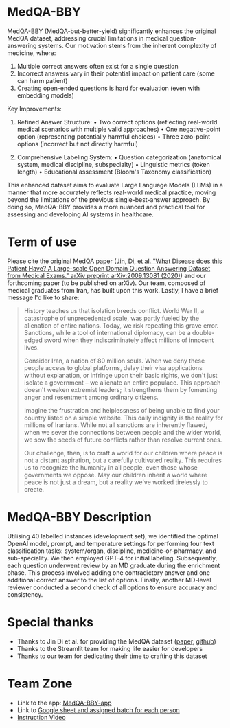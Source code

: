 # MedQA-BBY

MedQA-BBY (MedQA-but-better-yield) significantly enhances the original MedQA dataset, addressing crucial limitations in medical question-answering systems. Our motivation stems from the inherent complexity of medicine, where:

1. Multiple correct answers often exist for a single question
2. Incorrect answers vary in their potential impact on patient care (some can harm patient)
3. Creating open-ended questions is hard for evaluation (even with embedding models)

Key Improvements:

1. Refined Answer Structure:
   • Two correct options (reflecting real-world medical scenarios with multiple valid approaches)
   • One negative-point option (representing potentially harmful choices)
   • Three zero-point options (incorrect but not directly harmful)

2. Comprehensive Labeling System:
   • Question categorization (anatomical system, medical discipline, subspecialty)
   • Linguistic metrics (token length)
   • Educational assessment (Bloom's Taxonomy classification)

This enhanced dataset aims to evaluate Large Language Models (LLMs) in a manner that more accurately reflects real-world medical practice, moving beyond the limitations of the previous single-best-answer approach. By doing so, MedQA-BBY provides a more nuanced and practical tool for assessing and developing AI systems in healthcare.

# Term of use
Please cite the original MedQA paper ([Jin, Di, et al. "What Disease does this Patient Have? A Large-scale Open Domain Question Answering Dataset from Medical Exams." arXiv preprint arXiv:2009.13081 (2020)](https://arxiv.org/abs/2009.13081)) and our forthcoming paper (to be published on arXiv). Our team, composed of medical graduates from Iran, has built upon this  work. Lastly, I have a brief message I'd like to share:

> History teaches us that isolation breeds conflict. World War II, a catastrophe of unprecedented scale, was partly fueled by the alienation of entire nations. Today, we risk repeating this grave error. Sanctions, while a tool of international diplomacy, can be a double-edged sword when they indiscriminately affect millions of innocent lives.
> 
> Consider Iran, a nation of 80 million souls. When we deny these people access to global platforms, delay their visa applications without explanation, or infringe upon their basic rights, we don't just isolate a government – we alienate an entire populace. This approach doesn't weaken extremist leaders; it strengthens them by fomenting anger and resentment among ordinary citizens.
> 
> Imagine the frustration and helplessness of being unable to find your country listed on a simple website. This daily indignity is the reality for millions of Iranians. While not all sanctions are inherently flawed, when we sever the connections between people and the wider world, we sow the seeds of future conflicts rather than resolve current ones.
> 
> Our challenge, then, is to craft a world for our children where peace is not a distant aspiration, but a carefully cultivated reality. This requires us to recognize the humanity in all people, even those whose governments we oppose. May our children inherit a world where peace is not just a dream, but a reality we've worked tirelessly to create.

# MedQA-BBY Description 
Utilising 40 labelled instances (development set), we identified the optimal OpenAI model, prompt, and temperature settings for performing four text classification tasks: system/organ, discipline, medicine-or-pharmacy, and sub-speciality. We then employed GPT-4 for initial labeling. Subsequently, each question underwent review by an MD graduate during the enrichment phase. This process involved adding one contradictory answer and one additional correct answer to the list of options. Finally, another MD-level reviewer conducted a second check of all options to ensure accuracy and consistency.


# Special thanks

- Thanks to Jin Di et al. for providing the MedQA dataset ([paper](https://arxiv.org/abs/2009.13081), [github](https://github.com/jind11/MedQA?tab=readme-ov-file))
- Thanks to the Streamlit team for making life easier for developers
- Thanks to our team for dedicating their time to crafting this dataset

# Team Zone

- Link to the app: [MedQA-BBY-app](https://medq-bby-eval-app.streamlit.app/) 
- Link to [Google sheet and assigned batch for each person](https://docs.google.com/spreadsheets/d/1_NK8wMHkDgLfEx6VB_BY6YSvXpMQ_ls6Xzlai2h3pJ4/edit?usp=sharing)
- [Instruction Video](https://youtu.be/igGgNhYIH64)
